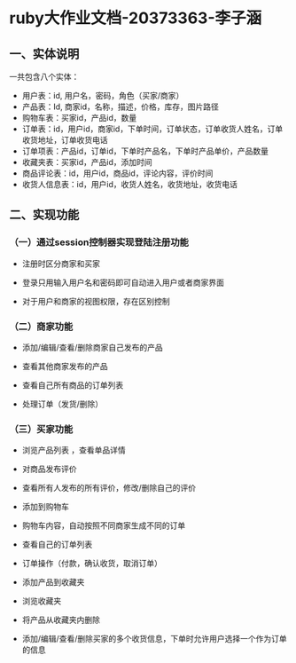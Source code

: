 # ruby大作业文档-20373363-李子涵
## 一、实体说明

一共包含八个实体：

- 用户表：id, 用户名，密码，角色（买家/商家）
- 产品表：Id, 商家id，名称，描述，价格，库存，图片路径
- 购物车表：买家id，产品id，数量
- 订单表：id，用户id，商家id，下单时间，订单状态，订单收货人姓名，订单收货地址，订单收货电话
- 订单项表：产品id，订单id，下单时产品名，下单时产品单价，产品数量
- 收藏夹表：买家id，产品id，添加时间
- 商品评论表：id，用户id，商品id，评论内容，评价时间
- 收货人信息表：id，用户id，收货人姓名，收货地址，收货电话

## 二、实现功能

### （一）通过session控制器实现登陆注册功能

- 注册时区分商家和买家

- 登录只用输入用户名和密码即可自动进入用户或者商家界面

- 对于用户和商家的视图权限，存在区别控制

### （二）商家功能

- 添加/编辑/查看/删除商家自己发布的产品

- 查看其他商家发布的产品

- 查看自己所有商品的订单列表

- 处理订单（发货/删除）

### （三）买家功能

- 浏览产品列表 ，查看单品详情

- 对商品发布评价

- 查看所有人发布的所有评价，修改/删除自己的评价

- 添加到购物车

- 购物车内容，自动按照不同商家生成不同的订单

- 查看自己的订单列表

- 订单操作（付款，确认收货，取消订单）

- 添加产品到收藏夹

- 浏览收藏夹

- 将产品从收藏夹内删除

- 添加/编辑/查看/删除买家的多个收货信息，下单时允许用户选择一个作为订单的信息




